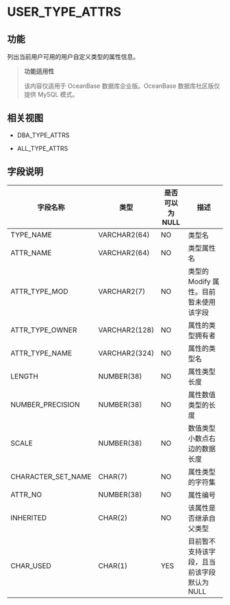 USER_TYPE_ATTRS
====================================

功能
-----------

列出当前用户可用的用户自定义类型的属性信息。

> **功能适用性**
>
> 该内容仅适用于 OceanBase 数据库企业版。OceanBase 数据库社区版仅提供 MySQL 模式。

相关视图
-------------

* DBA_TYPE_ATTRS

* ALL_TYPE_ATTRS

字段说明
-------------

|      **字段名称**      |    **类型**     | **是否可以为 NULL** |          **描述**          |
|--------------------|---------------|----------------|--------------------------|
| TYPE_NAME          | VARCHAR2(64)  | NO             | 类型名                      |
| ATTR_NAME          | VARCHAR2(64)  | NO             | 类型属性名                    |
| ATTR_TYPE_MOD      | VARCHAR2(7)   | NO             | 类型的 Modify 属性。目前暂未使用该字段  |
| ATTR_TYPE_OWNER    | VARCHAR2(128) | NO             | 属性的类型拥有者                 |
| ATTR_TYPE_NAME     | VARCHAR2(324) | NO             | 属性的类型名                   |
| LENGTH             | NUMBER(38)    | NO             | 属性类型长度                   |
| NUMBER_PRECISION   | NUMBER(38)    | NO             | 属性数值类型的长度                |
| SCALE              | NUMBER(38)    | NO             | 数值类型小数点右边的数据长度           |
| CHARACTER_SET_NAME | CHAR(7)       | NO             | 属性类型的字符集                 |
| ATTR_NO            | NUMBER(38)    | NO             | 属性编号                     |
| INHERITED          | CHAR(2)       | NO             | 该属性是否继承自父类型              |
| CHAR_USED          | CHAR(1)       | YES            | 目前暂不支持该字段，且当前该字段默认为 NULL |
